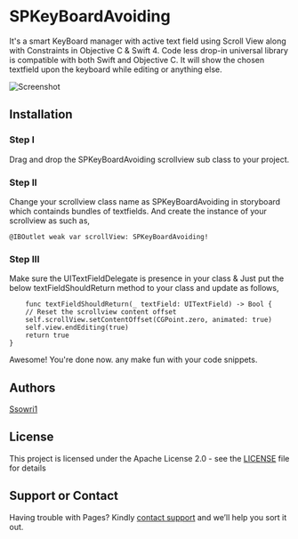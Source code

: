 # SPKeyBoardAvoiding
It's a smart KeyBoard manager with active text field using Scroll View along with Constraints in Objective C & Swift 4.
Code less drop-in universal library is compatible with both Swift and Objective C.
It will show the chosen textfield upon the keyboard while editing or anything else.


![Screenshot](https://github.com/ssowri1/SPKeyBoardAvoiding/blob/master/ScreenShot.gif?raw=true)

## Installation

### Step I
Drag and drop the SPKeyBoardAvoiding scrollview sub class to your project.


### Step II
Change your scrollview class name as SPKeyBoardAvoiding in storyboard which containds bundles of textfields. And create the instance of your scrollview as such as,

    @IBOutlet weak var scrollView: SPKeyBoardAvoiding!


### Step III
Make sure the UITextFieldDelegate is presence in your class & Just put the below textFieldShouldReturn method to your class and update as follows,

        func textFieldShouldReturn(_ textField: UITextField) -> Bool {
        // Reset the scrollview content offset
        self.scrollView.setContentOffset(CGPoint.zero, animated: true)
        self.view.endEditing(true)
        return true
    }
    
Awesome! You're done now. any make fun with your code snippets.

## Authors

[Ssowri1](https://github.com/ssowri1)

## License

This project is licensed under the Apache License 2.0 - see the [LICENSE](LICENSE) file for details

## Support or Contact

Having trouble with Pages? Kindly [contact support](https://github.com/contact) and we’ll help you sort it out.


